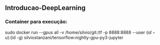 ## Introducao-DeepLearning

### Container para execução: 

sudo docker run --gpus all -v /home/silvio/git:/tf -p 8888:8888 --user $(id -u):$(id -g)  silviostanzani/tensorflow:nightly-gpu-py3-jupyter
